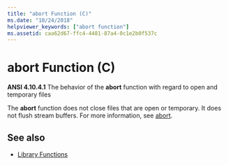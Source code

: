 ```yaml
---
title: "abort Function (C)"
ms.date: "10/24/2018"
helpviewer_keywords: ["abort function"]
ms.assetid: caa62d67-ffc4-4481-87a4-0c1e2b0f537c
---
```

# abort Function (C)

**ANSI 4.10.4.1** The behavior of the **abort** function with regard to open and temporary files

The **abort** function does not close files that are open or temporary. It does not flush stream buffers. For more information, see [abort](../c-runtime-library/reference/abort.md).

## See also

- [Library Functions](../c-language/library-functions.md)
